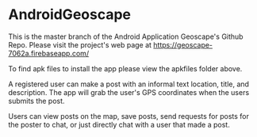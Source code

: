 # AndroidGeoscape

This is the master branch of the Android Application Geoscape's Github Repo. Please visit the project's web page at https://geoscape-7062a.firebaseapp.com/

To find apk files to install the app please view the apkfiles folder above.

A registered user can make a post with an informal text location, title, and description. The app will grab the user's GPS coordinates when the users submits the post. 

Users can view posts on the map, save posts, send requests for posts for the poster to chat, or just directly chat with a user that made a post. 


